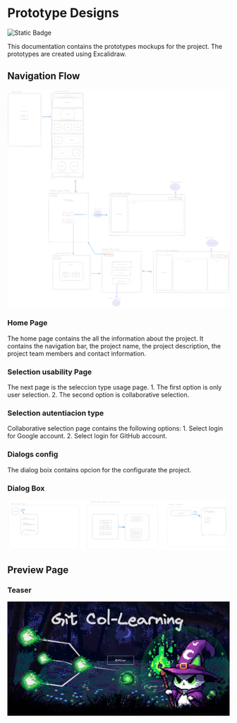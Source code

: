 # Prototype Designs

![Static Badge](https://img.shields.io/badge/Excalidraw-black?style=flat-square&logo=excalidraw)

This documentation contains the prototypes mockups for the project. The prototypes are created using Excalidraw.

## Navigation Flow

![Navigatin flow](../assests/MokapsScreens.png)

### Home Page

The home page contains the all the information about the project. It contains the navigation bar, the project name, the project description, the project team members and contact information.

### Selection usability Page

The next page is the seleccion type usage page.
    1. The first option is only user selection.
    2. The second option is collaborative selection.

### Selection autentiacion type

Collaborative selection page contains the following options:
    1. Select login for Google account.
    2. Select login for GitHub account.

### Dialogs config

The dialog boix contains opcion for the configurate the project.

### Dialog Box

![Dialog Box](../assests/MokapsMenus.png)

## Preview Page

### Teaser

![Preview Teaser](../assests/preview-pages/teaser-preview.png)
